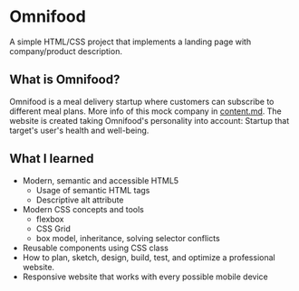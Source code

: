 # Omnifood

A simple HTML/CSS project that implements a landing page with company/product description.

## What is Omnifood?

Omnifood is a meal delivery startup where customers can subscribe to different meal plans. More info of this mock company in [content.md](https://github.com/yunijeong5/Omnifood/blob/master/content.md). The website is created taking Omnifood's personality into account: Startup that target's user's health and well-being.

## What I learned

- Modern, semantic and accessible HTML5
  - Usage of semantic HTML tags
  - Descriptive alt attribute
- Modern CSS concepts and tools
  - flexbox
  - CSS Grid
  - box model, inheritance, solving selector conflicts
- Reusable components using CSS class
- How to plan, sketch, design, build, test, and optimize a professional website.
- Responsive website that works with every possible mobile device
